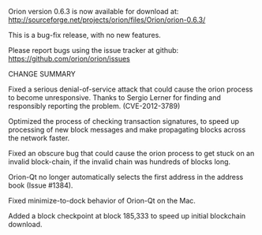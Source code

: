 Orion version 0.6.3 is now available for download at:
  http://sourceforge.net/projects/orion/files/Orion/orion-0.6.3/

This is a bug-fix release, with no new features.

Please report bugs using the issue tracker at github:
  https://github.com/orion/orion/issues

CHANGE SUMMARY

Fixed a serious denial-of-service attack that could cause the
orion process to become unresponsive. Thanks to Sergio Lerner
for finding and responsibly reporting the problem. (CVE-2012-3789)

Optimized the process of checking transaction signatures, to
speed up processing of new block messages and make propagating
blocks across the network faster.

Fixed an obscure bug that could cause the orion process to get
stuck on an invalid block-chain, if the invalid chain was
hundreds of blocks long.

Orion-Qt no longer automatically selects the first address
in the address book (Issue #1384).

Fixed minimize-to-dock behavior of Orion-Qt on the Mac.

Added a block checkpoint at block 185,333 to speed up initial
blockchain download.
